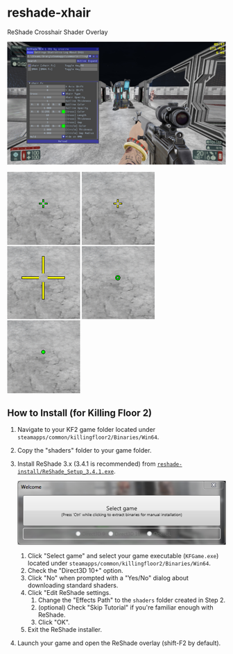# reshade-xhair
ReShade Crosshair Shader Overlay

![xhair-gui](./img/xhair-gui.png)

![xhair1](./img/xhair1.png)
![xhair2](./img/xhair2.png)
![xhair4](./img/xhair3.png)
![xhair5](./img/xhair4.png)
![xhair6](./img/xhair5.png)

## How to Install (for Killing Floor 2)

1. Navigate to your KF2 game folder located under `steamapps/common/killingfloor2/Binaries/Win64`.
2. Copy the "shaders" folder to your game folder.
3. Install ReShade 3.x (3.4.1 is recommended) from [`reshade-install/ReShade_Setup_3.4.1.exe`](./reshade-install/ReShade_Setup_3.4.1.exe).

    ![reshade-installer](./img/reshade-installer.png)
    1. Click "Select game" and select your game executable (`KFGame.exe`) located under `steamapps/common/killingfloor2/Binaries/Win64`.
    2. Check the "Direct3D 10+" option.
    3. Click "No" when prompted with a "Yes/No" dialog about downloading standard shaders.
    4. Click "Edit ReShade settings.
        1. Change the "Effects Path" to the `shaders` folder created in Step 2.
        2. (optional) Check "Skip Tutorial" if you're familiar enough with ReShade.
        3. Click "OK".
    5. Exit the ReShade installer.

4. Launch your game and open the ReShade overlay (shift-F2 by default).
